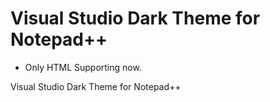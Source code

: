 Visual Studio Dark Theme for Notepad++
======================================

- Only HTML Supporting now.

Visual Studio Dark Theme for Notepad++
